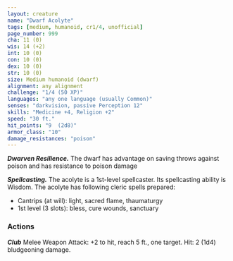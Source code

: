 ```yaml
---
layout: creature
name: "Dwarf Acolyte"
tags: [medium, humanoid, cr1/4, unofficial]
page_number: 999
cha: 11 (0)
wis: 14 (+2)
int: 10 (0)
con: 10 (0)
dex: 10 (0)
str: 10 (0)
size: Medium humanoid (dwarf)
alignment: any alignment
challenge: "1/4 (50 XP)"
languages: "any one language (usually Common)"
senses: "darkvision, passive Perception 12"
skills: "Medicine +4, Religion +2"
speed: "30 ft."
hit_points: "9  (2d8)"
armor_class: "10"
damage_resistances: "poison"
---
```


***Dwarven Resilience.*** The dwarf has advantage on saving throws against poison and has resistance to poison damage

***Spellcasting.*** The acolyte is a 1st-level spellcaster. Its spellcasting ability is Wisdom. The acolyte has following cleric spells prepared:
* Cantrips (at will): light, sacred flame, thaumaturgy
* 1st level (3 slots): bless, cure wounds, sanctuary

### Actions

***Club*** Melee Weapon Attack: +2 to hit, reach 5 ft., one target. Hit: 2 (1d4) bludgeoning damage.